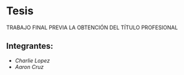 # Tesis
TRABAJO FINAL PREVIA LA OBTENCIÓN DEL TÍTULO PROFESIONAL
## Integrantes: 

* *Charlie Lopez*
* *Aaron Cruz*
